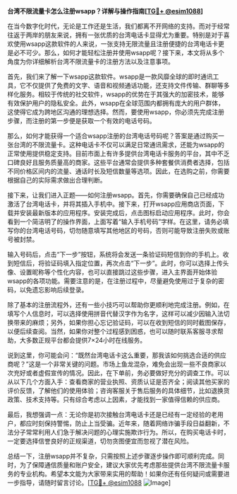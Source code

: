 **台湾不限流量卡怎么注册wsapp？详解与操作指南[[TG💪+ @esim1088](https://t.me/s/esim1088)]**

在当今数字化时代，无论是工作还是生活，我们都离不开网络的支持。而对于经常往返于两岸的朋友来说，拥有一张优质的台湾电话卡显得尤为重要。特别是对于喜欢使用wsapp这款软件的人来说，一张支持无限流量且注册便捷的台湾电话卡更是必不可少。那么，如何才能轻松注册并使用wsapp呢？接下来，本文将从多个角度为你详细解析台湾不限流量卡的注册方法以及注意事项。

首先，我们来了解一下wsapp这款软件。wsapp是一款风靡全球的即时通讯工具，它不仅提供了免费的文字、语音和视频通话功能，还支持文件传输、群聊等多样化服务。相较于传统的社交软件，wsapp的优势在于其强大的加密技术，能够有效保护用户的隐私安全。此外，wsapp在全球范围内都拥有庞大的用户群体，这使得它成为跨地区沟通的理想选择。然而，要使用wsapp，你必须先完成注册步骤，而注册的第一步便是获取一个有效的电话号码。

那么，如何才能获得一个适合wsapp注册的台湾电话号码呢？答案是通过购买一张台湾的不限流量卡。这种电话卡不仅可以满足日常通讯需求，还能为wsapp的正常使用提供稳定支持。目前市面上有许多提供台湾电话卡服务的平台，其中不乏口碑良好且服务质量高的商家。这些平台通常会提供多种套餐供消费者选择，包括不同价格区间内的流量、通话时长及短信数量等选项。因此，在选购之前，你需要根据自己的实际需求做出合理判断。

接下来，让我们进入正题——如何注册wsapp。首先，你需要确保自己已经成功激活了台湾电话卡，并将其插入手机中。接下来，打开wsapp应用商店页面，下载并安装最新版本的应用程序。安装完成后，点击图标启动应用程序。此时，你会看到一个简洁明了的操作界面，上面写着“输入手机号码”字样。在这里，请务必填写你的台湾电话号码，切勿随意填写其他地区的号码，否则可能导致注册失败或账号被封禁。

输入号码后，点击“下一步”按钮，系统将会发送一条验证码短信到你的手机上。收到短信后，将验证码填入指定位置，再次点击“下一步”。此时，你可以选择上传头像、设置昵称等个性化内容，也可以直接跳过这些步骤，进入主界面开始体验wsapp的各项功能。需要注意的是，在注册过程中，尽量避免使用过于复杂的密码，以免遗忘影响后续登录。

除了基本的注册流程外，还有一些小技巧可以帮助你更顺利地完成注册。例如，在填写个人信息时，可以选择使用拼音代替汉字作为名字，这样可以减少因输入法切换带来的麻烦；另外，如果你担心忘记验证码，可以在收到短信的同时截图保存，以便后续查阅。当然，如果你对整个过程感到困惑，也可以随时联系客服寻求帮助，大多数正规平台都会提供7×24小时在线服务。

说到这里，你可能会问：“既然台湾电话卡这么重要，那我该如何挑选合适的供应商呢？”这是一个非常关键的问题。市场上鱼龙混杂，难免会出现一些不良商家以次充好或者虚假宣传的情况。因此，在下单前，务必要做好充分的调查工作。可以从以下几个方面入手：查看商家的营业执照、资质认证是否齐全；阅读其他买家的评价反馈，了解他们的使用体验；咨询客服关于售后服务的具体细节，比如退换货政策、技术支持等。只有综合考虑以上因素，才能找到一家值得信赖的供应商。

最后，我想强调一点：无论你是初次接触台湾电话卡还是已经有一定经验的老用户，都应时刻保持警惕，防止上当受骗。近年来，随着网络诈骗手段日益翻新，不法分子常常利用人们急于解决问题的心理实施欺诈行为。所以，在购买电话卡时，一定要选择信誉良好的正规渠道，切勿贪图便宜而忽视了潜在风险。

总结一下，注册wsapp并不复杂，只需按照上述步骤逐步操作即可顺利完成。同时，为了保障通信质量和账户安全，建议大家优先考虑那些提供台湾不限流量卡服务的专业机构。希望本文能为大家带来实用的帮助！如果你还有任何疑问或需要进一步指导，请随时留言讨论。[[TG💪+ @esim1088](https://t.me/s/esim1088) ![Image](https://i.postimg.cc/4NQfJmqS/Snipaste-2025-05-13-00-14-12.png)]